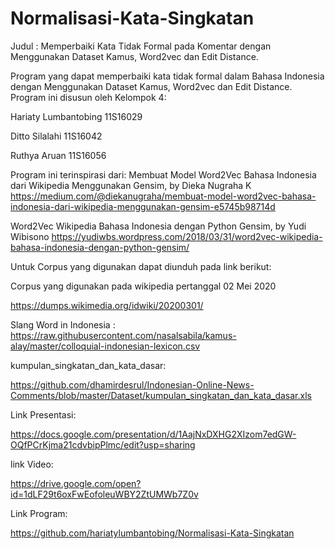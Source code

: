 # Normalisasi-Kata-Singkatan
Judul : Memperbaiki Kata Tidak Formal pada Komentar dengan Menggunakan Dataset Kamus, Word2vec dan Edit Distance.

Program yang dapat memperbaiki kata tidak formal dalam Bahasa Indonesia dengan Menggunakan Dataset Kamus, Word2vec dan Edit Distance.
Program ini disusun oleh Kelompok 4:

Hariaty Lumbantobing 11S16029

Ditto Silalahi 11S16042

Ruthya Aruan 11S16056

Program ini terinspirasi dari:
Membuat Model Word2Vec Bahasa Indonesia dari Wikipedia Menggunakan Gensim, by Dieka Nugraha K https://medium.com/@diekanugraha/membuat-model-word2vec-bahasa-indonesia-dari-wikipedia-menggunakan-gensim-e5745b98714d

Word2Vec Wikipedia Bahasa Indonesia dengan Python Gensim, by Yudi Wibisono https://yudiwbs.wordpress.com/2018/03/31/word2vec-wikipedia-bahasa-indonesia-dengan-python-gensim/

Untuk Corpus yang digunakan dapat diunduh pada link berikut:

Corpus yang digunakan pada wikipedia pertanggal 02 Mei 2020

https://dumps.wikimedia.org/idwiki/20200301/



Slang Word in Indonesia
:
https://raw.githubusercontent.com/nasalsabila/kamus-alay/master/colloquial-indonesian-lexicon.csv



kumpulan_singkatan_dan_kata_dasar:

https://github.com/dhamirdesrul/Indonesian-Online-News-Comments/blob/master/Dataset/kumpulan_singkatan_dan_kata_dasar.xls

Link Presentasi:

https://docs.google.com/presentation/d/1AajNxDXHG2XIzom7edGW-OQfPCrKjma21cdvbipPlmc/edit?usp=sharing

link Video:

https://drive.google.com/open?id=1dLF29t6oxFwEofoleuWBY2ZtUMWb7Z0v

Link Program:

https://github.com/hariatylumbantobing/Normalisasi-Kata-Singkatan
